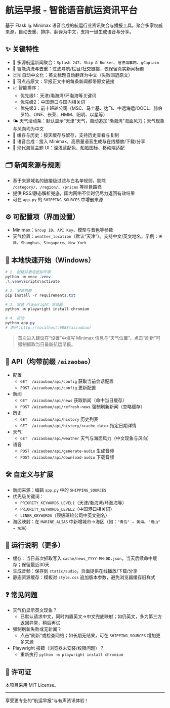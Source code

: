 # 航运早报 - 智能语音航运资讯平台

基于 Flask 与 Minimax 语音合成的航运行业资讯聚合与播报工具。聚合多家权威来源，自动去重、排序、翻译为中文，支持一键生成语音与分享。

## ✨ 关键特性

- 🚢 多源航运新闻聚合：`Splash 247`、`Ship & Bunker`、`信德海事网`、`gCaptain`
- 🧠 智能清洗与去重：过滤导航/栏目/社交链接，仅保留真实新闻标题
- 🇨🇳 自动中文化：英文标题自动翻译为中文（失败回退原文）
- 🔗 可点击原文：早报正文中的每条新闻都带原文链接
- 📈 智能排序：
  - 优先级1：天津/渤海湾/环渤海等关键词
  - 优先级2：中国港口与国内相关词
  - 优先级3：前十班轮公司（MSC、马士基、达飞、中远海运/OOCL、赫伯罗特、ONE、长荣、HMM、阳明、以星等）
- 🌤️ 天气滚动条：默认显示“天津”天气，自动追加“渤海湾”海面风力；天气现象与风向均为中文
- 💾 缓存与历史：按天缓存与留存，支持历史查看与复制
- 🎵 语音合成：接入 Minimax，高质量语音生成与在线播放/下载/分享
- 📱 现代海蓝主题 UI：深浅蓝配色、船舶图标、移动端适配

## 🗂 新闻来源与规则

- 基于来源域名的链接级过滤与白名单规则，剔除 `/category/`、`/region/`、`/prices` 等栏目路径
- 提供 RSS/静态解析兜底，国内网络不佳时仍尽力返回有效结果
- 可在 `app.py` 的 `SHIPPING_SOURCES` 中增删来源

## ⚙️ 可配置项（界面设置）

- Minimax：`Group ID`、`API Key`、模型与音色等参数
- 天气位置：`weather_location`（默认“天津”）。支持中文/英文地名，示例：`天津`、`Shanghai`、`Singapore`、`New York`

## 🚀 本地快速开始（Windows）

```powershell
# 1. 创建并激活虚拟环境
python -m venv .venv
.\.venv\Scripts\activate

# 2. 安装依赖
pip install -r requirements.txt

# 3. 安装 Playwright 浏览器
python -m playwright install chromium

# 4. 启动
python app.py
# 访问：http://localhost:6888/aizaobao/
```

> 首次进入建议在“设置”中填写 Minimax 信息与“天气位置”。点击“刷新”可强制抓取当日最新航运早报。

## 🔌 API（均带前缀 `/aizaobao`）

- 配置
  - `GET  /aizaobao/api/config` 获取当前会话配置
  - `POST /aizaobao/api/config` 更新配置
- 新闻
  - `GET  /aizaobao/api/news` 获取新闻（命中当日缓存）
  - `POST /aizaobao/api/refresh-news` 强制刷新新闻（忽略缓存）
- 历史
  - `GET  /aizaobao/api/history` 历史列表
  - `GET  /aizaobao/api/history/<cache_date>` 指定日期详情
- 天气
  - `GET  /aizaobao/api/weather` 天气与海面风力（中文现象与风向）
- 语音
  - `POST /aizaobao/api/generate-audio` 生成音频
  - `POST /aizaobao/api/download-audio` 下载音频

## 🛠️ 自定义与扩展

- 新闻来源：编辑 `app.py` 中的 `SHIPPING_SOURCES`
- 优先级关键词：
  - `PRIORITY_KEYWORDS_LEVEL1`（天津/渤海湾/环渤海等）
  - `PRIORITY_KEYWORDS_LEVEL2`（中国港口相关词）
  - `LINER_KEYWORDS`（顶级班轮公司中英文别名）
- 海区映射：在 `MARINE_ALIAS` 中新增城市→海区（如：`"青岛" → 黄海`、`"舟山" → 东海`）

## 🧩 运行说明（更多）

- 缓存：当日首次抓取写入 `cache/news_YYYY-MM-DD.json`，当天后续命中缓存；保留最近30天
- 生成音频：保存到 `static/audio`，页面提供在线播放/下载/分享
- 静态资源缓存：模板对 `style.css` 追加版本参数，避免浏览器缓存旧样式

## ❓ 常见问题

- 天气仍显示英文现象？
  - 已默认请求中文，同时内置英文→中文兜底映射；如仍英文，多为第三方返回异常，稍后再试
- 强制刷新失败或无新闻？
  - 点击“刷新”或检查网络；如长期无结果，可在 `SHIPPING_SOURCES` 增加更多来源
- Playwright 报错（浏览器未安装/权限问题）？
  - 重新执行 `python -m playwright install chromium`

## 📄 许可证

本项目采用 MIT License。

---

享受更专业的“航运早报”与有声资讯体验！
